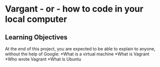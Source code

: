 # Vargant - or - how to code in your local computer
## Learning Objectives
At the end of this project, you are expected to be able to explain to anyone, without the help of Google:
*What is a virtual machine
*What is Vagrant
*Who wrote Vagrant
*What is Ubuntu
